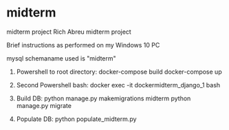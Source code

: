 # midterm
midterm project
Rich Abreu midterm project

Brief instructions as performed on my Windows 10 PC

mysql schemaname used is "midterm"

1. Powershell to root directory:
docker-compose build
docker-compose up

2. Second Powershell bash:
docker exec -it dockermidterm_django_1 bash

3. Build DB:
python manage.py makemigrations midterm
python manage.py migrate

4. Populate DB:
python populate_midterm.py
